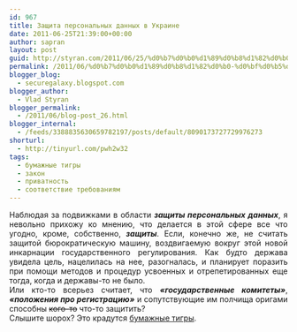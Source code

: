 ```yaml
---
id: 967
title: Защита персональных данных в Украине
date: 2011-06-25T21:39:00+00:00
author: sapran
layout: post
guid: http://styran.com/2011/06/25/%d0%b7%d0%b0%d1%89%d0%b8%d1%82%d0%b0-%d0%bf%d0%b5%d1%80%d1%81%d0%be%d0%bd%d0%b0%d0%bb%d1%8c%d0%bd%d1%8b%d1%85-%d0%b4%d0%b0%d0%bd%d0%bd%d1%8b%d1%85-%d0%b2-%d1%83%d0%ba%d1%80%d0%b0%d0%b8%d0%bd%d0%b5/
permalink: /2011/06/%d0%b7%d0%b0%d1%89%d0%b8%d1%82%d0%b0-%d0%bf%d0%b5%d1%80%d1%81%d0%be%d0%bd%d0%b0%d0%bb%d1%8c%d0%bd%d1%8b%d1%85-%d0%b4%d0%b0%d0%bd%d0%bd%d1%8b%d1%85-%d0%b2-%d1%83%d0%ba%d1%80%d0%b0%d0%b8%d0%bd%d0%b5/
blogger_blog:
  - securegalaxy.blogspot.com
blogger_author:
  - Vlad Styran
blogger_permalink:
  - /2011/06/blog-post_26.html
blogger_internal:
  - /feeds/3388835630659782197/posts/default/8090173727729976273
shorturl:
  - http://tinyurl.com/pwh2w32
tags:
  - бумажные тигры
  - закон
  - приватность
  - соответствие требованиям
---
```

<div dir="ltr" style="text-align: left;">
  <div style="text-align: justify;">
    Наблюдая за подвижками в области <i><b>защиты персональных данных</b></i>, я невольно прихожу ко мнению, что делается в этой сфере все что угодно, кроме, собственно, <i><b>защиты</b></i>. Если, конечно же, не считать защитой бюрократическую машину, воздвигаемую вокруг этой новой инкарнации государственного регулирования. Как будто держава увидела цель, нацелилась на нее, разогналась, и планирует поразить при помощи методов и процедур усвоенных и отрепетированных еще тогда, когда и державы-то не было.
  </div>
  
  <div style="text-align: justify;">
  </div>
  
  <div style="text-align: justify;">
    Или кто-то всерьез считает, что <i><b>&#171;государственные комитеты&#187;</b></i>, <i><b>&#171;положения про регистрацию&#187;</b></i> и сопутствующие им полчища оригами способны <strike>кого-то</strike> что-то защитить?
  </div>
  
  <div style="text-align: justify;">
  </div>
  
  <div style="text-align: justify;">
    Слышите шорох? Это крадутся <a href="http://securegalaxy.blogspot.com/search/label/%D0%B1%D1%83%D0%BC%D0%B0%D0%B6%D0%BD%D1%8B%D0%B5%20%D1%82%D0%B8%D0%B3%D1%80%D1%8B">бумажные тигры</a>.
  </div>
</div>

<div class="addtoany_share_save_container addtoany_content_bottom">
  <div class="a2a_kit a2a_kit_size_32 addtoany_list a2a_target" id="wpa2a_174">
    <a class="a2a_button_facebook" href="http://www.addtoany.com/add_to/facebook?linkurl=https%3A%2F%2Fblog.styran.com%2F2011%2F06%2F%25d0%25b7%25d0%25b0%25d1%2589%25d0%25b8%25d1%2582%25d0%25b0-%25d0%25bf%25d0%25b5%25d1%2580%25d1%2581%25d0%25be%25d0%25bd%25d0%25b0%25d0%25bb%25d1%258c%25d0%25bd%25d1%258b%25d1%2585-%25d0%25b4%25d0%25b0%25d0%25bd%25d0%25bd%25d1%258b%25d1%2585-%25d0%25b2-%25d1%2583%25d0%25ba%25d1%2580%25d0%25b0%25d0%25b8%25d0%25bd%25d0%25b5%2F&linkname=%D0%97%D0%B0%D1%89%D0%B8%D1%82%D0%B0%20%D0%BF%D0%B5%D1%80%D1%81%D0%BE%D0%BD%D0%B0%D0%BB%D1%8C%D0%BD%D1%8B%D1%85%20%D0%B4%D0%B0%D0%BD%D0%BD%D1%8B%D1%85%20%D0%B2%20%D0%A3%D0%BA%D1%80%D0%B0%D0%B8%D0%BD%D0%B5" title="Facebook" rel="nofollow" target="_blank"></a><a class="a2a_button_twitter" href="http://www.addtoany.com/add_to/twitter?linkurl=https%3A%2F%2Fblog.styran.com%2F2011%2F06%2F%25d0%25b7%25d0%25b0%25d1%2589%25d0%25b8%25d1%2582%25d0%25b0-%25d0%25bf%25d0%25b5%25d1%2580%25d1%2581%25d0%25be%25d0%25bd%25d0%25b0%25d0%25bb%25d1%258c%25d0%25bd%25d1%258b%25d1%2585-%25d0%25b4%25d0%25b0%25d0%25bd%25d0%25bd%25d1%258b%25d1%2585-%25d0%25b2-%25d1%2583%25d0%25ba%25d1%2580%25d0%25b0%25d0%25b8%25d0%25bd%25d0%25b5%2F&linkname=%D0%97%D0%B0%D1%89%D0%B8%D1%82%D0%B0%20%D0%BF%D0%B5%D1%80%D1%81%D0%BE%D0%BD%D0%B0%D0%BB%D1%8C%D0%BD%D1%8B%D1%85%20%D0%B4%D0%B0%D0%BD%D0%BD%D1%8B%D1%85%20%D0%B2%20%D0%A3%D0%BA%D1%80%D0%B0%D0%B8%D0%BD%D0%B5" title="Twitter" rel="nofollow" target="_blank"></a><a class="a2a_button_google_plus" href="http://www.addtoany.com/add_to/google_plus?linkurl=https%3A%2F%2Fblog.styran.com%2F2011%2F06%2F%25d0%25b7%25d0%25b0%25d1%2589%25d0%25b8%25d1%2582%25d0%25b0-%25d0%25bf%25d0%25b5%25d1%2580%25d1%2581%25d0%25be%25d0%25bd%25d0%25b0%25d0%25bb%25d1%258c%25d0%25bd%25d1%258b%25d1%2585-%25d0%25b4%25d0%25b0%25d0%25bd%25d0%25bd%25d1%258b%25d1%2585-%25d0%25b2-%25d1%2583%25d0%25ba%25d1%2580%25d0%25b0%25d0%25b8%25d0%25bd%25d0%25b5%2F&linkname=%D0%97%D0%B0%D1%89%D0%B8%D1%82%D0%B0%20%D0%BF%D0%B5%D1%80%D1%81%D0%BE%D0%BD%D0%B0%D0%BB%D1%8C%D0%BD%D1%8B%D1%85%20%D0%B4%D0%B0%D0%BD%D0%BD%D1%8B%D1%85%20%D0%B2%20%D0%A3%D0%BA%D1%80%D0%B0%D0%B8%D0%BD%D0%B5" title="Google+" rel="nofollow" target="_blank"></a><a class="a2a_button_linkedin" href="http://www.addtoany.com/add_to/linkedin?linkurl=https%3A%2F%2Fblog.styran.com%2F2011%2F06%2F%25d0%25b7%25d0%25b0%25d1%2589%25d0%25b8%25d1%2582%25d0%25b0-%25d0%25bf%25d0%25b5%25d1%2580%25d1%2581%25d0%25be%25d0%25bd%25d0%25b0%25d0%25bb%25d1%258c%25d0%25bd%25d1%258b%25d1%2585-%25d0%25b4%25d0%25b0%25d0%25bd%25d0%25bd%25d1%258b%25d1%2585-%25d0%25b2-%25d1%2583%25d0%25ba%25d1%2580%25d0%25b0%25d0%25b8%25d0%25bd%25d0%25b5%2F&linkname=%D0%97%D0%B0%D1%89%D0%B8%D1%82%D0%B0%20%D0%BF%D0%B5%D1%80%D1%81%D0%BE%D0%BD%D0%B0%D0%BB%D1%8C%D0%BD%D1%8B%D1%85%20%D0%B4%D0%B0%D0%BD%D0%BD%D1%8B%D1%85%20%D0%B2%20%D0%A3%D0%BA%D1%80%D0%B0%D0%B8%D0%BD%D0%B5" title="LinkedIn" rel="nofollow" target="_blank"></a><a class="a2a_dd addtoany_share_save" href="https://www.addtoany.com/share"></a>
  </div>
</div>